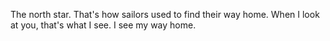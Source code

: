 The north star.
That's how sailors used to find their way home. 
When I look at you, that's what I see.
I see my way home.


